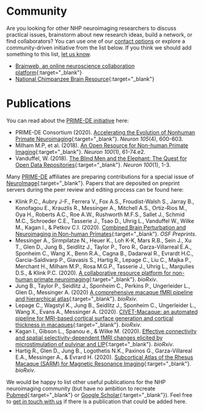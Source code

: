 # Community

Are you looking for other NHP neuroimaging researchers to discuss practical issues, brainstorm about new research ideas, build a network, or find collaborators? You can use one of our [contact options](contact.md) or explore a community-driven initiative from the list below. If you think we should add something to this list, [let us know](https://github.com/PRIME-RE/prime-re.github.io/issues/new?assignees=&labels=Contact&template=contact.md&title=[Contact]:%C2%A0%3Ctopic%3E).
<br>

- [Brainweb, an online neuroscience collaboration platform](https://brain-web.github.io/){:target="_blank"}     
- [National Chimpanzee Brain Resource](https://www.chimpanzeebrain.org/){:target="_blank"}     


# Publications

You can read about the [PRIME-DE initiative](http://fcon_1000.projects.nitrc.org/indi/indiPRIME.html) here:     
- PRIME-DE Consortium (2020). [Accelerating the Evolution of Nonhuman Primate Neuroimaging](https://doi.org/10.1016/j.neuron.2019.12.023){:target="_blank"}. *Neuron 105*(4), 600-603.
- Milham M.P, et al. (2018). [An Open Resource for Non-human Primate Imaging](https://doi.org/10.1016/j.neuron.2018.08.039){:target="_blank"}. *Neuron 100*(1), 61-74.e2.     
- Vanduffel, W. (2018). [The Blind Men and the Elephant: The Quest for Open Data Repositories](https://doi.org/10.1016/j.neuron.2018.09.039){:target="_blank"}. *Neuron 100*(1), 1-3.
      
Many [PRIME-DE](http://fcon_1000.projects.nitrc.org/indi/indiPRIME.html) affiliates are preparing contributions for a special issue of [NeuroImage](https://www.journals.elsevier.com/neuroimage){:target="_blank"}. Papers that are deposited on preprint servers during the peer review and editing process can be found here:   
- Klink P.C., Aubry J-F., Ferrera V., Fox A.S., Froudist-Walsh S., Jarray B., Konofagou E., Krauzlis R., Messinger A., Mitchell A.S., Ortiz-Rios M., Oya H., Roberts A.C., Roe A.W., Rushworth M.F.S., Sallet J., Schmid M.C., Schroeder C.E., Tasserie J., Tsao D., Uhrig L., Vanduffel W., Wilke M., Kagan I., & Petkov C.I. (2020). [Combined Brain Perturbation and Neuroimaging in Non-human Primates](https://osf.io/z4x89/){:target="_blank"}. *OSF Preprints*.    
- Messinger A., Sirmpilatze N., Heuer K., Loh K-K, Mars R.B., Sein J., Xu T., Glen D., Jung B., Seidlitz J., Taylor P., Toro R., Garza-Villarreal E.A., Sponheim C., Wang X., Benn R.A., Cagna B., Dadarwal R., Evrardt H.C., Garcia-Saldivarp P., Giavasis S., Hartig R., Lepage C., Liu C., Majka P., Merchant H., Milham M.P., Rosa M.G.P., Tasserie J., Uhrig L., Margulies D.S., & Klink P.C. (2020). [A collaborative resource platform for non-human primate neuroimaging](https://t.co/6c5nbZtgyo){:target="_blank"}. *bioRxiv*.     
- Jung B., Taylor P., Seidlitz J., Sponheim C., Perkins P., Ungerleider L., Glen D., Messinger A. (2020) [A comprehensive macaque fMRI pipeline and hierarchical atlas](https://dx.doi.org/10.1101/2020.08.05.237818){:target="_blank"}. *bioRxiv*.        
- Lepage C., Wagstyl K., Jung B., Seidlitz J., Sponheim C., Ungerleider L., Wang X., Evans A., Messinger A. (2020). [CIVET-Macaque: an automated pipeline for MRI-based cortical surface generation and cortical thickness in macaques](https://dx.doi.org/10.1101/2020.08.04.237149){:target="_blank"}. *bioRxiv*.      
- Kagan I., Gibson L., Spanou e., & Wilke M. (2020). [Effective connectivity and spatial selectivity-dependent fMRI changes elicited by microstimulation of pulvinar and LIP](https://doi.org/10.1101/2020.09.16.298539){:target="_blank"}. *bioRxiv*.       
- Hartig R., Glen D., Jung B., Logothetis N.K., Paxinos G., Garza-Villareal E.A., Messinger A., & Evrard H. (2020). [Subcortical Atlas of the Rhesus Macaque (SARM) for Magnetic Resonance Imaging](https://doi.org/10.1101/2020.09.16.300053){:target="_blank"}. *bioRxiv*.       
 

We would be happy to list other useful publications for the NHP neuroimaging community (but have no ambition to recreate [Pubmed](https://pubmed.ncbi.nlm.nih.gov/){:target="_blank"} or [Google Scholar](https://scholar.google.com/){:target="_blank"}). Feel free to [get in touch with us](contact.md) if there is a publication that could be added here.      
